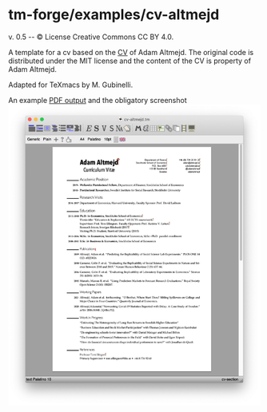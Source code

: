 # tm-forge/examples/cv-altmejd

v. 0.5 -- © License Creative Commons CC BY 4.0.

A template for a cv based on the [CV](https://github.com/adamaltmejd/cv) of Adam Altmejd. The original code is distributed under the MIT license and the content of the CV is property of Adam Altmejd.

Adapted for TeXmacs by M. Gubinelli.

An example [PDF output](./cv-altmejd.pdf) and the obligatory screenshot ![screenshot](./screenshot.png)

